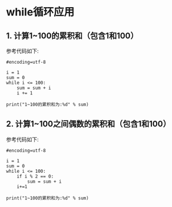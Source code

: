# while循环应用

## 1. 计算1~100的累积和（包含1和100）

参考代码如下:

```
#encoding=utf-8

i = 1
sum = 0
while i <= 100:
    sum = sum + i
    i += 1

print("1~100的累积和为:%d" % sum)
```

## 2. 计算1~100之间偶数的累积和（包含1和100）

参考代码如下:

```
#encoding=utf-8

i = 1
sum = 0
while i <= 100:
    if i % 2 == 0:
        sum = sum + i
    i+=1

print("1~100的累积和为:%d" % sum)
```